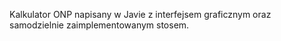 Kalkulator ONP napisany w Javie z interfejsem graficznym oraz samodzielnie zaimplementowanym stosem.
